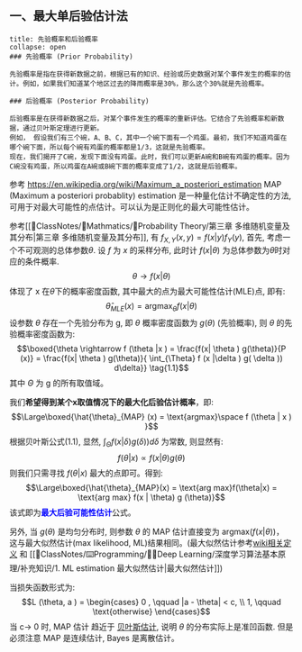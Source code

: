 ## 一、最大单后验估计法
`````ad-note
title: 先验概率和后验概率
collapse: open
### 先验概率 (Prior Probability)

先验概率是指在获得新数据之前，根据已有的知识、经验或历史数据对某个事件发生的概率的估计。例如，如果我们知道某个地区过去的降雨概率是30%，那么这个30%就是先验概率。

### 后验概率 (Posterior Probability)

后验概率是在获得新数据之后，对某个事件发生的概率的重新评估。它结合了先验概率和新数据，通过贝叶斯定理进行更新。
例如， 假设我们有三个碗，A、B、C，其中一个碗下面有一个鸡蛋。最初，我们不知道鸡蛋在哪个碗下面，所以每个碗有鸡蛋的概率都是1/3，这就是先验概率。
现在，我们揭开了C碗，发现下面没有鸡蛋。此时，我们可以更新A碗和B碗有鸡蛋的概率。因为C碗没有鸡蛋，所以鸡蛋在A碗或B碗下面的概率变成了1/2，这就是后验概率。 
`````

参考 https://en.wikipedia.org/wiki/Maximum_a_posteriori_estimation 
MAP (Maximum a posteriori probablity) estimation 是一种量化估计不确定性的方法, 可用于对最大可能性的点估计。可以认为是正则化的最大可能性估计。

参考[[📘ClassNotes/📐Mathmatics/🎣Probability Theory/第三章 多维随机变量及其分布|第三章 多维随机变量及其分布]], 有 $f_{X,Y}(x,y) = f(x|y) f_{Y}(y)$, 首先, 考虑一个不可观测的总体参数$\theta$. 设 $f$ 为 $x$ 的采样分布, 此时计 $f(x| \theta)$ 为总体参数为$\theta$时对应的条件概率.
$$\theta   \rightarrow  f(x | \theta)$$
体现了 x 在$\theta$下的概率密度函数, 其中最大的点为最大可能性估计(MLE)点, 即有:
$$\hat{\theta}_{MLE}(x) = \text{argmax}_{\theta} f (x| \theta)$$
设参数 $\theta$ 存在一个先验分布为 g, 即 $\theta$ 概率密度函数为 $g(\theta)$ (先验概率), 则 $\theta$ 的先验概率密度函数为:
$$\boxed{\theta \rightarrow  f (\theta |x ) = \frac{f(x| \theta ) g(\theta)}{P (x)} =  \frac{f(x| \theta ) g(\theta)}{ \int_{\Theta} f (x |\delta ) g( \delta  ))  d\delta}} \tag{1.1}$$
其中 $\Theta$ 为 g 的所有取值域。

我们**希望得到某个x取值情况下的最大化后验估计概率**，即:
$$\Large\boxed{\hat{\theta}_{MAP} (x) = \text{argmax}\space  f (\theta | x ) }$$
根据贝叶斯公式(1.1), 显然, $\int_{\Theta} f (x |\delta ) g( \delta  ))  d\delta$ 为常数, 则显然有:
$$f (\theta |x) \propto f (x | \theta) g(\theta)$$
则我们只需寻找 $f(\theta|x)$ 最大的点即可。得到:
$$\Large\boxed{\hat{\theta}_{MAP}(x) = \text{arg max}f(\theta|x)  = \text{arg max} f(x | \theta) g (\theta)}$$
该式即为<b><mark style="background: transparent; color: blue">最大后验可能性估计</mark></b>公式。

另外, 当 $g(\theta)$ 是均匀分布时, 则参数 $\theta$ 的 MAP 估计直接变为 $\text{argmax}(f(x|\theta))$， 这与最大似然估计(max likelihood, ML)结果相同。(最大似然估计参考[wiki相关定义](https://en.wikipedia.org/wiki/Maximum_likelihood_estimation) 和 [[📘ClassNotes/⌨️Programming/👨‍🎓Deep Learning/深度学习算法基本原理/补充知识/1. ML estimation 最大似然估计|最大似然估计]]) 

当损失函数形式为:
$$L (\theta, a ) = \begin{cases}
0 , \qquad  |a - \theta| < c,  \\
1,  \qquad  \text{otherwise}
\end{cases}$$
当 c-> 0 时, MAP 估计 趋近于 [贝叶斯估计](https://en.wikipedia.org/wiki/Bayes_estimator), 说明 $\theta$ 的分布实际上是准凹函数. 但是必须注意 MAP 是连续估计, Bayes 是离散估计。

